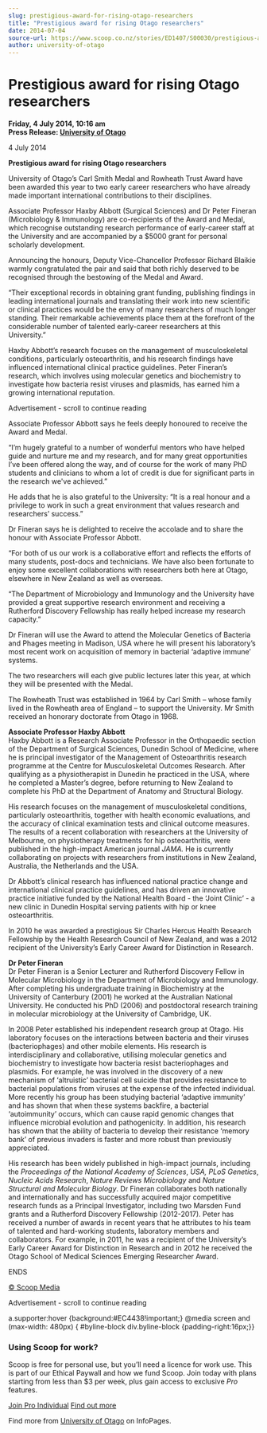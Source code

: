 ```yaml
---
slug: prestigious-award-for-rising-otago-researchers
title: "Prestigious award for rising Otago researchers"
date: 2014-07-04
source-url: https://www.scoop.co.nz/stories/ED1407/S00030/prestigious-award-for-rising-otago-researchers.htm
author: university-of-otago
---
```

Prestigious award for rising Otago researchers
==============================================

**Friday, 4 July 2014, 10:16 am**  
**Press Release: [University of Otago](https://info.scoop.co.nz/University_of_Otago)**

4 July 2014

**Prestigious award for rising Otago researchers**

University of Otago’s Carl Smith Medal and Rowheath Trust Award have been awarded this year to two early career researchers who have already made important international contributions to their disciplines.

Associate Professor Haxby Abbott (Surgical Sciences) and Dr Peter Fineran (Microbiology & Immunology) are co-recipients of the Award and Medal, which recognise outstanding research performance of early-career staff at the University and are accompanied by a $5000 grant for personal scholarly development.

Announcing the honours, Deputy Vice-Chancellor Professor Richard Blaikie warmly congratulated the pair and said that both richly deserved to be recognised through the bestowing of the Medal and Award.

“Their exceptional records in obtaining grant funding, publishing findings in leading international journals and translating their work into new scientific or clinical practices would be the envy of many researchers of much longer standing. Their remarkable achievements place them at the forefront of the considerable number of talented early-career researchers at this University.”

Haxby Abbott’s research focuses on the management of musculoskeletal conditions, particularly osteoarthritis, and his research findings have influenced international clinical practice guidelines. Peter Fineran’s research, which involves using molecular genetics and biochemistry to investigate how bacteria resist viruses and plasmids, has earned him a growing international reputation.

Advertisement - scroll to continue reading





Associate Professor Abbott says he feels deeply honoured to receive the Award and Medal.

“I’m hugely grateful to a number of wonderful mentors who have helped guide and nurture me and my research, and for many great opportunities I’ve been offered along the way, and of course for the work of many PhD students and clinicians to whom a lot of credit is due for significant parts in the research we've achieved.”

He adds that he is also grateful to the University: “It is a real honour and a privilege to work in such a great environment that values research and researchers’ success.”

Dr Fineran says he is delighted to receive the accolade and to share the honour with Associate Professor Abbott.

“For both of us our work is a collaborative effort and reflects the efforts of many students, post-docs and technicians. We have also been fortunate to enjoy some excellent collaborations with researchers both here at Otago, elsewhere in New Zealand as well as overseas.

“The Department of Microbiology and Immunology and the University have provided a great supportive research environment and receiving a Rutherford Discovery Fellowship has really helped increase my research capacity.”

Dr Fineran will use the Award to attend the Molecular Genetics of Bacteria and Phages meeting in Madison, USA where he will present his laboratory’s most recent work on acquisition of memory in bacterial ‘adaptive immune’ systems.

The two researchers will each give public lectures later this year, at which they will be presented with the Medal.

The Rowheath Trust was established in 1964 by Carl Smith – whose family lived in the Rowheath area of England – to support the University. Mr Smith received an honorary doctorate from Otago in 1968.

**Associate Professor Haxby Abbott**  
Haxby Abbott is a Research Associate Professor in the Orthopaedic section of the Department of Surgical Sciences, Dunedin School of Medicine, where he is principal investigator of the Management of Osteoarthritis research programme at the Centre for Musculoskeletal Outcomes Research. After qualifying as a physiotherapist in Dunedin he practiced in the USA, where he completed a Master’s degree, before returning to New Zealand to complete his PhD at the Department of Anatomy and Structural Biology.

His research focuses on the management of musculoskeletal conditions, particularly osteoarthritis, together with health economic evaluations, and the accuracy of clinical examination tests and clinical outcome measures. The results of a recent collaboration with researchers at the University of Melbourne, on physiotherapy treatments for hip osteoarthritis, were published in the high-impact American journal _JAMA._ He is currently collaborating on projects with researchers from institutions in New Zealand, Australia, the Netherlands and the USA.

Dr Abbott’s clinical research has influenced national practice change and international clinical practice guidelines, and has driven an innovative practice initiative funded by the National Health Board - the ‘Joint Clinic’ - a new clinic in Dunedin Hospital serving patients with hip or knee osteoarthritis.

In 2010 he was awarded a prestigious Sir Charles Hercus Health Research Fellowship by the Health Research Council of New Zealand, and was a 2012 recipient of the University’s Early Career Award for Distinction in Research.

**Dr Peter Fineran**  
Dr Peter Fineran is a Senior Lecturer and Rutherford Discovery Fellow in Molecular Microbiology in the Department of Microbiology and Immunology. After completing his undergraduate training in Biochemistry at the University of Canterbury (2001) he worked at the Australian National University. He conducted his PhD (2006) and postdoctoral research training in molecular microbiology at the University of Cambridge, UK.

In 2008 Peter established his independent research group at Otago. His laboratory focuses on the interactions between bacteria and their viruses (bacteriophages) and other mobile elements. His research is interdisciplinary and collaborative, utilising molecular genetics and biochemistry to investigate how bacteria resist bacteriophages and plasmids. For example, he was involved in the discovery of a new mechanism of ‘altruistic’ bacterial cell suicide that provides resistance to bacterial populations from viruses at the expense of the infected individual. More recently his group has been studying bacterial ‘adaptive immunity’ and has shown that when these systems backfire, a bacterial ‘autoimmunity’ occurs, which can cause rapid genomic changes that influence microbial evolution and pathogenicity. In addition, his research has shown that the ability of bacteria to develop their resistance ‘memory bank’ of previous invaders is faster and more robust than previously appreciated.

His research has been widely published in high-impact journals, including the _Proceedings of the National Academy of Sciences_, _USA, PLoS Genetics_, _Nucleic Acids Research_, _Nature Reviews Microbiology_ and _Nature Structural and Molecular Biology_. Dr Fineran collaborates both nationally and internationally and has successfully acquired major competitive research funds as a Principal Investigator, including two Marsden Fund grants and a Rutherford Discovery Fellowship (2012-2017). Peter has received a number of awards in recent years that he attributes to his team of talented and hard-working students, laboratory members and collaborators. For example, in 2011, he was a recipient of the University’s Early Career Award for Distinction in Research and in 2012 he received the Otago School of Medical Sciences Emerging Researcher Award.

ENDS

[© Scoop Media](http://www.scoop.co.nz/about/terms.html)  

Advertisement - scroll to continue reading



a.supporter:hover {background:#EC4438!important;} @media screen and (max-width: 480px) { #byline-block div.byline-block {padding-right:16px;}}

### Using Scoop for work?

Scoop is free for personal use, but you’ll need a licence for work use. This is part of our Ethical Paywall and how we fund Scoop. Join today with plans starting from less than $3 per week, plus gain access to exclusive _Pro_ features.  
  
[Join Pro Individual](https://pro.scoop.co.nz/Individual/?from=ProIn24) [Find out more](https://pro.scoop.co.nz/using-scoop-for-work/?from=ProIn24)

Find more from [University of Otago](https://info.scoop.co.nz/University_of_Otago) on InfoPages.